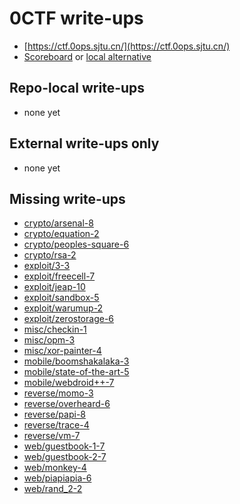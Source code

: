 # 0CTF write-ups

* [https://ctf.0ops.sjtu.cn/](https://ctf.0ops.sjtu.cn/)
* [Scoreboard](https://ctf.0ops.sjtu.cn/scoreboard) or [local alternative](TODOLOCAL)

## Repo-local write-ups

* none yet

## External write-ups only

* none yet

## Missing write-ups

* [crypto/arsenal-8](crypto/arsenal-8)
* [crypto/equation-2](crypto/equation-2)
* [crypto/peoples-square-6](crypto/peoples-square-6)
* [crypto/rsa-2](crypto/rsa-2)
* [exploit/3-3](exploit/3-3)
* [exploit/freecell-7](exploit/freecell-7)
* [exploit/jeap-10](exploit/jeap-10)
* [exploit/sandbox-5](exploit/sandbox-5)
* [exploit/warumup-2](exploit/warumup-2)
* [exploit/zerostorage-6](exploit/zerostorage-6)
* [misc/checkin-1](misc/checkin-1)
* [misc/opm-3](misc/opm-3)
* [misc/xor-painter-4](misc/xor-painter-4)
* [mobile/boomshakalaka-3](mobile/boomshakalaka-3)
* [mobile/state-of-the-art-5](mobile/state-of-the-art-5)
* [mobile/webdroid++-7](mobile/webdroid++-7)
* [reverse/momo-3](reverse/momo-3)
* [reverse/overheard-6](reverse/overheard-6)
* [reverse/papi-8](reverse/papi-8)
* [reverse/trace-4](reverse/trace-4)
* [reverse/vm-7](reverse/vm-7)
* [web/guestbook-1-7](web/guestbook-1-7)
* [web/guestbook-2-7](web/guestbook-2-7)
* [web/monkey-4](web/monkey-4)
* [web/piapiapia-6](web/piapiapia-6)
* [web/rand_2-2](web/rand_2-2)
